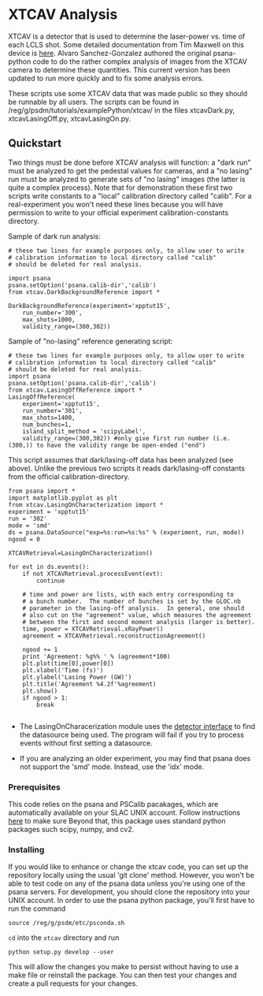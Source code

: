 # XTCAV Analysis

XTCAV is a detector that is used to determine the laser-power vs. time of each LCLS shot.  Some detailed documentation from Tim Maxwell on this device is [here](https://confluence.slac.stanford.edu/display/PSDM/New+XTCAV+Documentation?preview=/181536250/181699034/xtcav-users-v0p4.pdf).  Alvaro Sanchez-Gonzalez authored the original psana-python code to do the rather complex analysis of images from the XTCAV camera to determine these quantities.  This current version has been updated to run more quickly and to fix some analysis errors.  

These scripts use some XTCAV data that was made public so they should be runnable by all users.  The scripts can be found in /reg/g/psdm/tutorials/examplePython/xtcav/ in the files xtcavDark.py, xtcavLasingOff.py, xtcavLasingOn.py.

## Quickstart

Two things must be done before XTCAV analysis will function: a "dark run" must be analyzed to get the pedestal values for cameras, and a "no lasing" run must be analyzed to generate sets of "no lasing" images (the latter is quite a complex process).  Note that for demonstration these first two scripts write constants to a "local" calibration directory called "calib".  For a real-experiment you won't need these lines because you will have permission to write to your official experiment calibration-constants directory.

Sample of dark run analysis:

```
# these two lines for example purposes only, to allow user to write
# calibration information to local directory called "calib"
# should be deleted for real analysis.

import psana
psana.setOption('psana.calib-dir','calib')
from xtcav.DarkBackgroundReference import *

DarkBackgroundReference(experiment='xpptut15', 
	run_number='300', 
	max_shots=1000,
	validity_range=(300,302))
```

Sample of "no-lasing" reference generating script:
```
# these two lines for example purposes only, to allow user to write
# calibration information to local directory called "calib"
# should be deleted for real analysis.
import psana
psana.setOption('psana.calib-dir','calib')
from xtcav.LasingOffReference import *
LasingOffReference(
	experiment='xpptut15',
	run_number='301',
	max_shots=1400,
	num_bunches=1,
	island_split_method = 'scipyLabel',
	validity_range=(300,302)) #only give first run number (i.e. (300,)) to have the validity range be open-ended ("end")

```


This script assumes that dark/lasing-off data has been analyzed (see above).  Unlike the previous two scripts it reads dark/lasing-off constants from the official calibration-directory. 

```
from psana import *
import matplotlib.pyplot as plt
from xtcav.LasingOnCharacterization import *
experiment = 'xpptut15'
run = '302'
mode = 'smd'
ds = psana.DataSource("exp=%s:run=%s:%s" % (experiment, run, mode))
ngood = 0

XTCAVRetrieval=LasingOnCharacterization() 

for evt in ds.events():
    if not XTCAVRetrieval.processEvent(evt):
        continue

    # time and power are lists, with each entry corresponding to
    # a bunch number.  The number of bunches is set by the GLOC.nb
    # parameter in the lasing-off analysis.  In general, one should
    # also cut on the "agreement" value, which measures the agreement
    # between the first and second moment analysis (larger is better).
    time, power = XTCAVRetrieval.xRayPower()  
    agreement = XTCAVRetrieval.reconstructionAgreement()

    ngood += 1
    print 'Agreement: %g%% ' % (agreement*100)
    plt.plot(time[0],power[0])
    plt.xlabel('Time (fs)')
    plt.ylabel('Lasing Power (GW)')
    plt.title('Agreement %4.2f'%agreement)
    plt.show()
    if ngood > 1: 
        break
    
```

* The LasingOnCharacerization module uses the [detector interface](https://confluence.slac.stanford.edu/pages/viewpage.action?pageId=205983617) to find the datasource being used. The program will fail if you try to process events without first setting a datasource.

* If you are analyzing an older experiment, you may find that psana does not support the 'smd' mode. Instead, use the 'idx' mode.


### Prerequisites

This code relies on the psana and PSCalib pacakages, which are automatically available on your SLAC UNIX account. Follow instructions [here](https://confluence.slac.stanford.edu/display/PSDM/psana+python+Setup) to make sure Beyond that, this package uses standard python packages such scipy, numpy, and cv2.


### Installing

If you would like to enhance or change the xtcav code, you can set up the repository locally using the usual 'git clone' method. However, you won't be able to test code on any of the psana data unless you're using one of the psana servers. For development, you should clone the repository into your UNIX account. In order to use the psana python package, you'll first have to run the command

```
source /reg/g/psdm/etc/psconda.sh
```
`cd` into the `xtcav` directory and run
```
python setup.py develop --user
```

This will allow the changes you make to persist without having to use a make file or reinstall the package. You can then test your changes and create a pull requests for your changes.




